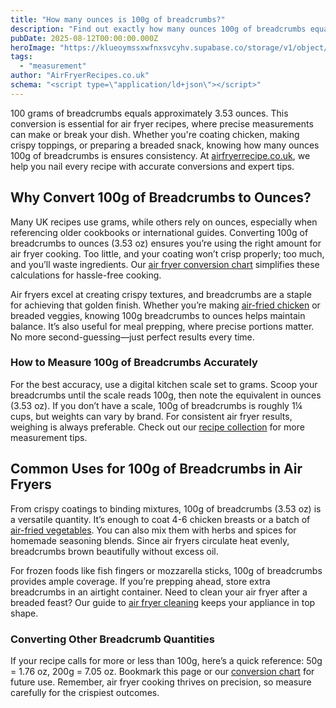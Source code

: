 ```yaml
---
title: "How many ounces is 100g of breadcrumbs?"
description: "Find out exactly how many ounces 100g of breadcrumbs equals for perfect air fryer recipes. Convert grams to ounces effortlessly!"
pubDate: 2025-08-12T00:00:00.000Z
heroImage: "https://klueoymssxwfnxsvcyhv.supabase.co/storage/v1/object/public/md/how-many-ounces-is-100g-of-breadcrumbs-b2888f2a.webp"
tags:
  - "measurement"
author: "AirFryerRecipes.co.uk"
schema: "<script type=\"application/ld+json\"></script>"
---
```


<p>100 grams of breadcrumbs equals approximately 3.53 ounces. This conversion is essential for air fryer recipes, where precise measurements can make or break your dish. Whether you're coating chicken, making crispy toppings, or preparing a breaded snack, knowing how many ounces 100g of breadcrumbs is ensures consistency. At <a href=https://www.airfryerrecipe.co.uk>airfryerrecipe.co.uk</a>, we help you nail every recipe with accurate conversions and expert tips.</p>  

<h2>Why Convert 100g of Breadcrumbs to Ounces?</h2>  
<p>Many UK recipes use grams, while others rely on ounces, especially when referencing older cookbooks or international guides. Converting 100g of breadcrumbs to ounces (3.53 oz) ensures you’re using the right amount for air fryer cooking. Too little, and your coating won’t crisp properly; too much, and you’ll waste ingredients. Our <a href=https://www.airfryerrecipe.co.uk/air-fryer-conversion-chart>air fryer conversion chart</a> simplifies these calculations for hassle-free cooking.</p>  

<p>Air fryers excel at creating crispy textures, and breadcrumbs are a staple for achieving that golden finish. Whether you’re making <a href=https://www.airfryerrecipe.co.uk/recipe-category/chicken>air-fried chicken</a> or breaded veggies, knowing 100g breadcrumbs to ounces helps maintain balance. It’s also useful for meal prepping, where precise portions matter. No more second-guessing—just perfect results every time.</p>  

<h3>How to Measure 100g of Breadcrumbs Accurately</h3>  
<p>For the best accuracy, use a digital kitchen scale set to grams. Scoop your breadcrumbs until the scale reads 100g, then note the equivalent in ounces (3.53 oz). If you don’t have a scale, 100g of breadcrumbs is roughly 1¼ cups, but weights can vary by brand. For consistent air fryer results, weighing is always preferable. Check out our <a href=https://www.airfryerrecipe.co.uk/recipes>recipe collection</a> for more measurement tips.</p>  

<h2>Common Uses for 100g of Breadcrumbs in Air Fryers</h2>  
<p>From crispy coatings to binding mixtures, 100g of breadcrumbs (3.53 oz) is a versatile quantity. It’s enough to coat 4-6 chicken breasts or a batch of <a href=https://www.airfryerrecipe.co.uk/recipe-category/vegetables>air-fried vegetables</a>. You can also mix them with herbs and spices for homemade seasoning blends. Since air fryers circulate heat evenly, breadcrumbs brown beautifully without excess oil.</p>  

<p>For frozen foods like fish fingers or mozzarella sticks, 100g of breadcrumbs provides ample coverage. If you’re prepping ahead, store extra breadcrumbs in an airtight container. Need to clean your air fryer after a breaded feast? Our guide to <a href=https://www.airfryerrecipe.co.uk/air-fryer-cleaner>air fryer cleaning</a> keeps your appliance in top shape.</p>  

<h3>Converting Other Breadcrumb Quantities</h3>  
<p>If your recipe calls for more or less than 100g, here’s a quick reference: 50g = 1.76 oz, 200g = 7.05 oz. Bookmark this page or our <a href=https://www.airfryerrecipe.co.uk/air-fryer-conversion-chart>conversion chart</a> for future use. Remember, air fryer cooking thrives on precision, so measure carefully for the crispiest outcomes.</p>